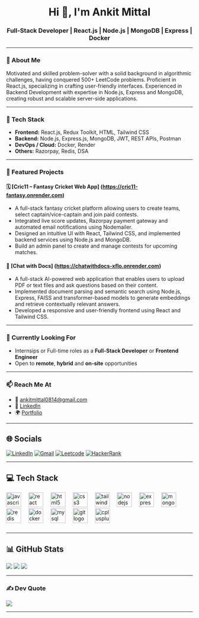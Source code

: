 <h1 align="center">Hi 👋, I'm Ankit Mittal</h1>
<h3 align="center">Full-Stack Developer | React.js | Node.js | MongoDB | Express | Docker</h3>

---

### 💫 About Me

Motivated and skilled problem-solver with a solid background in algorithmic challenges, having conquered 500+ LeetCode problems.
Proficient in React.js, specializing in crafting user-friendly interfaces.
Experienced in Backend Development with expertise in Node.js, Express and MongoDB, creating robust and scalable server-side applications.

---

### 🚀 Tech Stack

- **Frontend:** React.js, Redux Toolkit, HTML, Tailwind CSS
- **Backend:** Node.js, Express.js, MongoDB, JWT, REST APIs, Postman
- **DevOps / Cloud:** Docker, Render
- **Others:** Razorpay, Redis, DSA

---

### 🧩 Featured Projects

#### 🗓️ [Cric11 – Fantasy Cricket Web App] (https://cric11-fantasy.onrender.com)

- A full-stack fantasy cricket platform allowing users to create teams, select captain/vice-captain and join paid contests.
- Integrated live score updates, Razorpay payment gateway and automated email notifications using Nodemailer.
- Designed an intuitive UI with React, Tailwind CSS, and implemented backend services using Node.js and MongoDB.
- Build an admin panel to create and manage contests for upcoming matches.

#### 📝 [Chat with Docs] (https://chatwithdocs-xflo.onrender.com)

- A full-stack AI-powered web application that enables users to upload PDF or text files and ask questions based on their content.
- Implemented document parsing and semantic search using Node.js, Express, FAISS and transformer-based models to generate embeddings and retrieve contextually relevant answers.
- Developed a responsive and user-friendly frontend using React and Tailwind CSS.

---

### 🔎 Currently Looking For

- Internsips or Full-time roles as a **Full-Stack Developer** or **Frontend Engineer**
- Open to **remote**, **hybrid** and **on-site** opportunities

---

### 📫 Reach Me At

- 📧 [ankitmittal0814@gmail.com](mailto:ankitmittal0814@gmail.com)
- 💼 [LinkedIn](https://www.linkedin.com/in/ankit305/)
- 🌍 [Portfolio]()

---

## 🌐 Socials

[![LinkedIn](https://img.shields.io/badge/LinkedIn-%230077B5.svg?logo=linkedin&logoColor=white)](https://linkedin.com/in/ankit305)
[![Gmail](https://img.shields.io/badge/Email-D14836?logo=gmail&logoColor=white)](mailto:ankitmittal0814@gmail.com)
[![Leetcode](https://img.shields.io/badge/Leetcode-FFA500)](https://leetcode.com/u/ankitmittal0814/)
[![HackerRank](https://img.shields.io/badge/HackerRank-228B22)](https://www.hackerrank.com/profile/ankitmittal0814)

---

## 💻 Tech Stack

<div align="left">
  <img src="https://cdn.jsdelivr.net/gh/devicons/devicon/icons/javascript/javascript-original.svg" height="40" alt="javascript logo"  />
  <img width="12" />
  <img src="https://cdn.jsdelivr.net/gh/devicons/devicon/icons/react/react-original.svg" height="40" alt="react logo"  />
  <img width="12" />
  <img src="https://cdn.jsdelivr.net/gh/devicons/devicon/icons/html5/html5-original.svg" height="40" alt="html5 logo"  />
  <img width="12" />
  <img src="https://cdn.jsdelivr.net/gh/devicons/devicon/icons/css3/css3-original.svg" height="40" alt="css3 logo"  />
  <img width="12" />
  <img src="https://cdn.jsdelivr.net/gh/devicons/devicon/icons/tailwindcss/tailwindcss-original-wordmark.svg" height="40" alt="tailwindcss logo"  />
  <img width="12" />
  <img src="https://cdn.jsdelivr.net/gh/devicons/devicon/icons/nodejs/nodejs-original.svg" height="40" alt="nodejs logo"  />
  <img width="12" />
  <img src="https://cdn.jsdelivr.net/gh/devicons/devicon/icons/express/express-original.svg" height="40" alt="express logo"  />
  <img width="12" />
  <img src="https://cdn.jsdelivr.net/gh/devicons/devicon/icons/mongodb/mongodb-original.svg" height="40" alt="mongodb logo"  />
  <img width="12" />
  <img src="https://cdn.jsdelivr.net/gh/devicons/devicon/icons/redis/redis-original.svg" height="40" alt="redis logo"  />
  <img width="12" />
  <img src="https://cdn.jsdelivr.net/gh/devicons/devicon/icons/docker/docker-original.svg" height="40" alt="docker logo"  />
  <img width="12" />
  <img src="https://cdn.jsdelivr.net/gh/devicons/devicon/icons/mysql/mysql-original.svg" height="40" alt="mysql logo"  />
  <img width="12" />
  <img src="https://cdn.jsdelivr.net/gh/devicons/devicon/icons/git/git-original.svg" height="40" alt="git logo"  />
  <img width="12" />
  <img src="https://cdn.jsdelivr.net/gh/devicons/devicon/icons/cplusplus/cplusplus-original.svg" height="40" alt="cplusplus logo"  />
</div>

###

---

## 📊 GitHub Stats

![](https://github-readme-stats.vercel.app/api?username=ankitmittal4&theme=dark&hide_border=false&include_all_commits=false&count_private=false)
![](https://nirzak-streak-stats.vercel.app/?user=ankitmittal4&theme=dark&hide_border=false)
![](https://github-readme-stats.vercel.app/api/top-langs/?username=ankitmittal4&theme=dark&hide_border=false&layout=compact)

---

### ✍️ Dev Quote

![](https://quotes-github-readme.vercel.app/api?type=horizontal&theme=radical)

---
